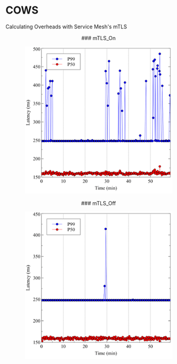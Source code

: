 # COWS
Calculating Overheads with Service Mesh's mTLS

<p align="center"> ### mTLS_On
<p align="center"><img width="400" src="Pictures/On_P50_P99.png" width="90%"></img>

<p align="center">### mTLS_Off
<p align="center"><img width="400" src="https://github.com/sco-edge/COWS/blob/main/Pictures/Off_P50_P99.png" width="90%"></img>

